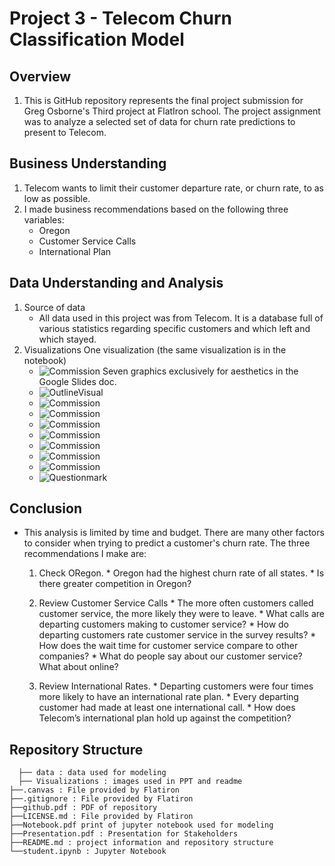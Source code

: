 # Project 3 - Telecom Churn Classification Model

## Overview
1. This is GitHub repository represents the final project submission for Greg Osborne's Third project at FlatIron school. The project assignment was to analyze a selected set of data for churn rate predictions to present to Telecom.
## Business Understanding
1. Telecom wants to limit their customer departure rate, or churn rate, to as low as possible.
2. I made business recommendations based on the following three variables:
      * Oregon
      * Customer Service Calls
      * International Plan
## Data Understanding and Analysis
1. Source of data
      * All data used in this project was from Telecom. It is a database full of various statistics regarding specific customers and which left and which stayed. 
3. Visualizations
  One visualization (the same visualization is in the notebook)
    * ![Commission](Visualizations/FinalModel.png)
  Seven graphics exclusively for aesthetics in the Google Slides doc.
    * ![OutlineVisual](Visualizations/OutlineVisual.jpg)
    * ![Commission](Visualizations/Commission.jpg)
    * ![Commission](Visualizations/NewJersey.png)
    * ![Commission](Visualizations/DataScience.png)
    * ![Commission](Visualizations/California.png)
    * ![Commission](Visualizations/Texas.png)
    * ![Commission](Visualizations/Stress.png)
    * ![Commission](Visualizations/IDC-world-map.jpg)
    * ![Questionmark](Visualizations/Questionmark.jpg)

## Conclusion
* This analysis is limited by time and budget. There are many other factors to consider when trying to predict a customer's churn rate. The three recommendations I make are:
    1. Check ORegon.
      * Oregon had the highest churn rate of all states.
      * Is there greater competition in Oregon?

    2. Review Customer Service Calls
      * The more often customers called customer service, the more likely they were to leave.
      * What calls are departing customers making to customer service?
      * How do departing customers rate customer service in the survey results?
      * How does the wait time for customer service compare to other companies?
      * What do people say about our customer service? What about online?

    3. Review International Rates. 
      * Departing customers were four times more likely to have an international rate plan.
      * Every departing customer had made at least one international call.
      * How does Telecom’s international plan hold up against the competition?


## Repository Structure

```
  ├── data : data used for modeling
  ├── Visualizations : images used in PPT and readme
├──.canvas : File provided by Flatiron
├──.gitignore : File provided by Flatiron
├──github.pdf : PDF of repository
├──LICENSE.md : File provided by Flatiron
├──Notebook.pdf print of jupyter notebook used for modeling
├──Presentation.pdf : Presentation for Stakeholders
├──README.md : project information and repository structure
└──student.ipynb : Jupyter Notebook
```

